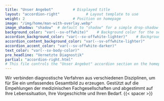 ```yaml
---
title: "Unser Angebot"         # Displayed title
layout: "accordion-right"            # Layout template to use
weight: 2                      # Position on homepage
image: "/img/home/man-with-overlay.webp"
image_shadow: "shadow"  # default to "shadow" for a simple drop-shadow effect
background_color: "var(--sv-offwhite)"    # Background color for the section
accordion_background_color: "var(--sv-offwhite-lighter)"    # Background color for the accordion
accordion_content_background_color: "var(--sv-offwhite-lighter)"
accordion_accent_color: "var(--sv-offwhite-darker)"
text_color: "var(--sv-body-color)"
pre_headline: "Vernetzte Diagnostik" 
partial: "accordion-right.html"
# This file controls the "Unser Angebot" accordion section on the homepage 
---
```


Wir verbinden diagnostische Verfahren aus verschiedenen Disziplinen, um für Sie ein umfassendes Gesamtbild zu erzeugen. Gestützt auf die Empehlungen der medizinischen Fachgesellschaften und  abgestimmt auf Ihre Lebenssituation, Ihre Vorgeschichte und Ihren Bedarf.
{{< spacer >}}
